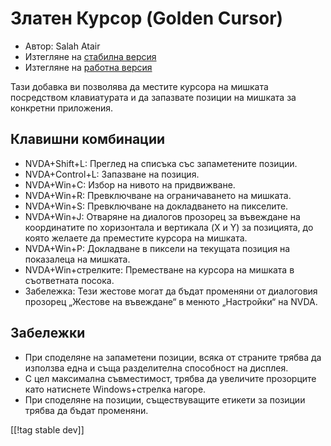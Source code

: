 # Златен Курсор (Golden Cursor) #

* Автор: Salah Atair
* Изтегляне на [стабилна версия][1]
* Изтегляне на [работна версия][2]

Тази добавка ви позволява да местите курсора на мишката посредством
клавиатурата и да запазвате позиции на мишката за конкретни приложения.

## Клавишни комбинации

* NVDA+Shift+L: Преглед на списъка със запаметените позиции.
* NVDA+Control+L: Запазване на позиция.
* NVDA+Win+C: Избор на нивото на придвижване.
* NVDA+Win+R: Превключване на ограничаването на мишката.
* NVDA+Win+S: Превключване на докладването на пикселите.
* NVDA+Win+J: Отваряне на диалогов прозорец за въвеждане на координатите по
  хоризонтала и вертикала (X и Y)  за позицията, до която желаете да
  преместите курсора на мишката.
* NVDA+Win+P: Докладване в пиксели на текущата позиция на показалеца на
  мишката.
* NVDA+Win+стрелките: Преместване на курсора на мишката в съответната
  посока.
* Забележка: Тези жестове могат да бъдат променяни от диалоговия прозорец
  „Жестове на въвеждане“ в менюто „Настройки“ на NVDA.

## Забележки

* При споделяне на запаметени позиции, всяка от страните трябва да използва
  една и съща разделителна способност на дисплея.
* С цел максимална съвместимост, трябва да увеличите прозорците като
  натиснете Windows+стрелка нагоре.
* При споделяне на позиции, съществуващите етикети за позиции трябва да
  бъдат променяни.

[[!tag stable dev]]

[1]: https://addons.nvda-project.org/files/get.php?file=gc

[2]: https://addons.nvda-project.org/files/get.php?file=gc-dev
